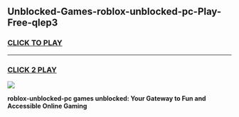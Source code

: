 
## Unblocked-Games-roblox-unblocked-pc-Play-Free-qlep3
<h3>
<a href="https://premium76.site?title=roblox-unblocked-pc&ref=22A">CLICK TO PLAY</a></h3>
<hr>

<h3>
<a href="https://premium76.site?title=roblox-unblocked-pc&ref=22A">CLICK 2 PLAY</a>
  
</h3>

<a href="https://premium76.site?title=roblox-unblocked-pc&ref=22A"><img src="https://clearcache.store/games.png"></a>


**roblox-unblocked-pc games unblocked: Your Gateway to Fun and Accessible Online Gaming**

